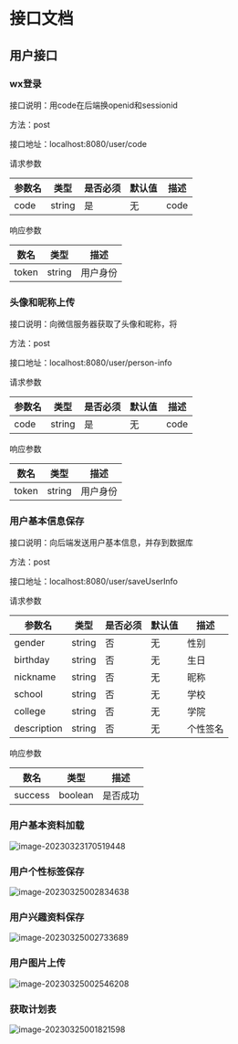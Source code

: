 # 接口文档

## 用户接口

### wx登录

接口说明：用code在后端换openid和sessionid

方法：post

接口地址：localhost:8080/user/code

请求参数

| 参数名 | 类型   | 是否必须 | 默认值 | 描述 |
| ------ | ------ | -------- | ------ | ---- |
| code   | string | 是       | 无     | code |

响应参数

| 数名  | 类型   | 描述     |
| ----- | ------ | -------- |
| token | string | 用户身份 |

### 头像和昵称上传

接口说明：向微信服务器获取了头像和昵称，将

方法：post

接口地址：localhost:8080/user/person-info

请求参数

| 参数名 | 类型   | 是否必须 | 默认值 | 描述 |
| ------ | ------ | -------- | ------ | ---- |
| code   | string | 是       | 无     | code |

响应参数

| 数名  | 类型   | 描述     |
| ----- | ------ | -------- |
| token | string | 用户身份 |

### 



### 用户基本信息保存

接口说明：向后端发送用户基本信息，并存到数据库

方法：post

接口地址：localhost:8080/user/saveUserInfo

请求参数

| 参数名      | 类型   | 是否必须 | 默认值 | 描述     |
| ----------- | ------ | -------- | ------ | -------- |
| gender      | string | 否       | 无     | 性别     |
| birthday    | string | 否       | 无     | 生日     |
| nickname    | string | 否       | 无     | 昵称     |
| school      | string | 否       | 无     | 学校     |
| college     | string | 否       | 无     | 学院     |
| description | string | 否       | 无     | 个性签名 |

响应参数

| 数名    | 类型    | 描述     |
| ------- | ------- | -------- |
| success | boolean | 是否成功 |

### 用户基本资料加载

![image-20230323170519448](../Typra_images/image-20230323170519448.png)





### 用户个性标签保存

![image-20230325002834638](../Typra_images/image-20230325002834638.png)

### 用户兴趣资料保存

![image-20230325002733689](../Typra_images/image-20230325002733689.png)

### 用户图片上传

![image-20230325002546208](../Typra_images/image-20230325002546208.png)

### 获取计划表

![image-20230325001821598](../Typra_images/image-20230325001821598.png)

